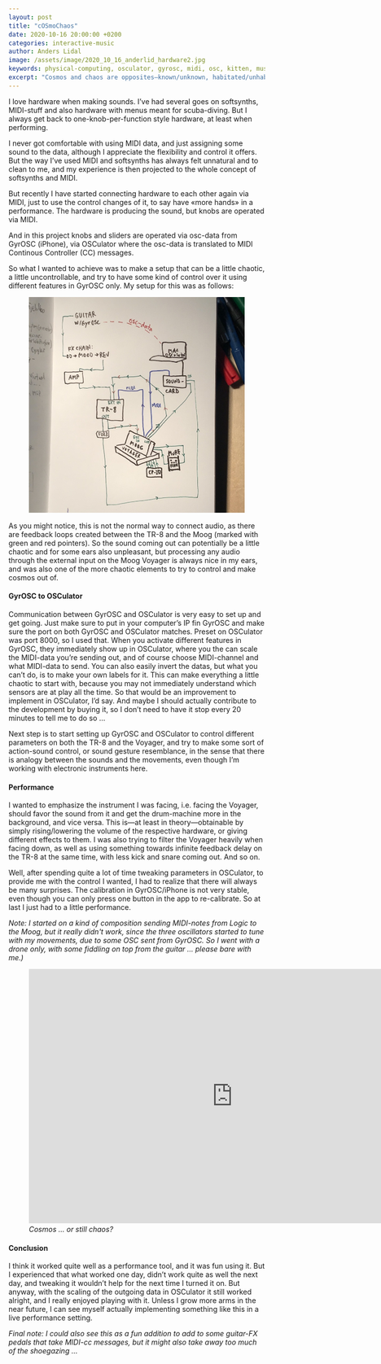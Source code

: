 ```yaml
---
layout: post
title: "cOSmoChaos"
date: 2020-10-16 20:00:00 +0200
categories: interactive-music
author: Anders Lidal
image: /assets/image/2020_10_16_anderlid_hardware2.jpg
keywords: physical-computing, osculator, gyrosc, midi, osc, kitten, music, analog, hardware
excerpt: "Cosmos and chaos are opposites—known/unknown, habitated/unhabitated—and man has through all times been seeking to create cosmos out of chaos. But what has this to do with GyrOSC controlling my hardware … well, everything."
---
```


I love hardware when making sounds. I’ve had several goes on softsynths, MIDI-stuff and also hardware with menus meant for scuba-diving. But I always get back to one-knob-per-function style hardware, at least when performing.

I never got comfortable with using MIDI data, and just assigning some sound to the data, although I appreciate the flexibility and control it offers. But the way I’ve used MIDI and softsynths has always felt unnatural and to clean to me, and my experience is then projected to the whole concept of softsynths and MIDI.

But recently I have started connecting hardware to each other again via MIDI, just to use the control changes of it, to say have «more hands» in a performance. The hardware is producing the sound, but knobs are operated via MIDI.

And in this project knobs and sliders are operated via osc-data from GyrOSC (iPhone), via OSCulator where the osc-data is translated to MIDI Continous Controller (CC) messages.

So what I wanted to achieve was to make a setup that can be a little chaotic, a little uncontrollable, and try to have some kind of control over it using different features in GyrOSC only. My setup for this was as follows:

<figure style="float: auto">
   <img src="/assets/image/2020_10_16_anderlid_pc_setup.jpg" alt="Alternate Text" title="Oh no!" width="auto"/>
</figure>

As you might notice, this is not the normal way to connect audio, as there are feedback loops created between the TR-8 and the Moog (marked with green and red pointers). So the sound coming out can potentially be a little chaotic and for some ears also unpleasant, but processing any audio through the external input on the Moog Voyager is always nice in my ears, and was also one of the more chaotic elements to try to control and make cosmos out of.

#### GyrOSC to OSCulator
Communication between GyrOSC and OSCulator is very easy to set up and get going. Just make sure to put in your computer’s IP fin GyrOSC and make sure the port on both GyrOSC and OSCulator matches. Preset on OSCulator was port 8000, so I used that. When you activate different features in GyrOSC, they immediately show up in OSCulator, where you the can scale the MIDI-data you’re sending out, and of course choose MIDI-channel and what MIDI-data to send. You can also easily invert the datas, but what you can’t do, is to make your own labels for it. This can make everything a little chaotic to start with, because you may not immediately understand which sensors are at play all the time. So that would be an improvement to implement in OSCulator, I’d say. And maybe I should actually contribute to the development by buying it, so I don’t need to have it stop every 20 minutes to tell me to do so …

Next step is to start setting up GyrOSC and OSCulator to control different parameters on both the TR-8 and the Voyager, and try to make some sort of action-sound control, or sound gesture resemblance, in the sense that there is analogy between the sounds and the movements, even though I’m working with electronic instruments here.

#### Performance
I wanted to emphasize the instrument I was facing, i.e. facing the Voyager, should favor the sound from it and get the drum-machine more in the background, and vice versa. This is—at least in theory—obtainable by simply rising/lowering the volume of the respective hardware, or giving different effects to them. I was also trying to filter the Voyager heavily when facing down, as well as using something towards infinite feedback delay on the TR-8 at the same time, with less kick and snare coming out. And so on.

Well, after spending quite a lot of time tweaking parameters in OSCulator, to provide me with the control I wanted, I had to realize that there will always be many surprises. The calibration in GyrOSC/iPhone is not very stable, even though you can only press one button in the app to re-calibrate. So at last I just had to a little performance.

<i>Note: I started on a kind of composition sending MIDI-notes from Logic to the Moog, but it really didn't work, since the three oscillators started to tune with my movements, due to some OSC sent from GyrOSC. So I went with a drone only, with some fiddling on top from the guitar … please bare with me.)</i>

<figure style="float: none">
   <iframe src="https://www.uio.no/english/studies/programmes/mct-master/blog/assets/video/2020-10-16-anderlid-physcomp.mp4" width="800" height="500" frameborder="0" allowfullscreen></iframe>
   <figcaption><i>Cosmos … or still chaos?</i></figcaption>
</figure>


#### Conclusion
I think it worked quite well as a performance tool, and it was fun using it. But I experienced that what worked one day, didn’t work quite as well the next day, and tweaking it wouldn’t help for the next time I turned it on. But anyway, with the scaling of the outgoing data in OSCulator it still worked alright, and I really enjoyed playing with it. Unless I grow more arms in the near future, I can see myself actually implementing something like this in a live performance setting.

<i>Final note: I could also see this as a fun addition to add to some guitar-FX pedals that take MIDI-cc messages, but it might also take away too much of the shoegazing …</i>
